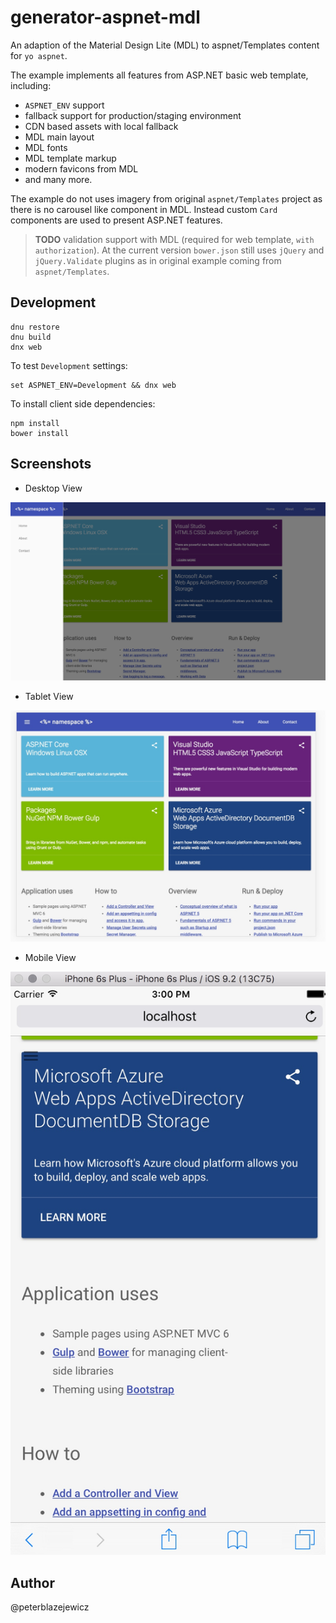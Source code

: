 # generator-aspnet-mdl

An adaption of the Material Design Lite (MDL) to aspnet/Templates content for `yo aspnet`.

The example implements all features from ASP.NET basic web template, including:
- `ASPNET_ENV` support
- fallback support for production/staging environment
- CDN based assets with local fallback
- MDL main layout
- MDL fonts
- MDL template markup
- modern favicons from MDL
- and many more.

The example do not uses imagery from original `aspnet/Templates` project 
as there is no carousel like component in MDL. Instead custom `Card` components
are used to present ASP.NET features.

> **TODO** validation support with MDL (required for web template, `with authorization`).
At the current version `bower.json` still uses `jQuery` and `jQuery.Validate` plugins
as in original example coming from `aspnet/Templates`.

## Development

```
dnu restore
dnu build
dnx web
```
To test `Development` settings:
```
set ASPNET_ENV=Development && dnx web
```

To install client side dependencies:
```
npm install
bower install
```

## Screenshots

- Desktop View

![Desktop view](./assets/20160313150115.jpg)

- Tablet View

![Tablet View](./assets/20160313145920.jpg)

- Mobile View

![Phone View](./assets/20160313150041.jpg)

## Author

@peterblazejewicz
